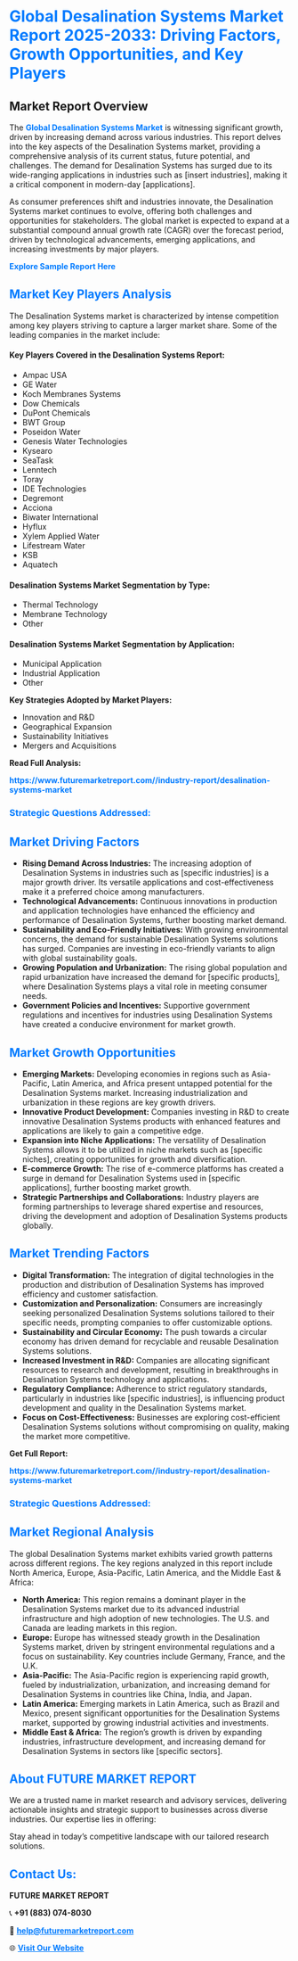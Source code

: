 <h1 style="color: #007BFF;">Global Desalination Systems Market Report 2025-2033: Driving Factors, Growth Opportunities, and Key Players</h1>

<section id="overview">
<h2>Market Report Overview</h2>
<p>The <a href="https://www.futuremarketreport.com//industry-report/desalination-systems-market" style="color: #007BFF; text-decoration: none;"><strong>Global Desalination Systems Market</strong></a> is witnessing significant growth, driven by increasing demand across various industries. This report delves into the key aspects of the Desalination Systems market, providing a comprehensive analysis of its current status, future potential, and challenges. The demand for Desalination Systems has surged due to its wide-ranging applications in industries such as [insert industries], making it a critical component in modern-day [applications].</p>
<p>As consumer preferences shift and industries innovate, the Desalination Systems market continues to evolve, offering both challenges and opportunities for stakeholders. The global market is expected to expand at a substantial compound annual growth rate (CAGR) over the forecast period, driven by technological advancements, emerging applications, and increasing investments by major players.</p>
</section>

<section id="overview">
<p><a href="https://www.futuremarketreport.com//request-sample/reportId=88921" style="color: #007BFF; text-decoration: none;"><strong>Explore Sample Report Here</strong></a></p>
</section>

<section id="key-players">
<h2 style="color: #007BFF;">Market Key Players Analysis</h2>
<p>The Desalination Systems market is characterized by intense competition among key players striving to capture a larger market share. Some of the leading companies in the market include:</p>
<h4>Key Players Covered in the Desalination Systems Report:</h4>
<ul><li>Ampac USA</li><li>GE Water</li><li>Koch Membranes Systems</li><li>Dow Chemicals</li><li>DuPont Chemicals</li><li>BWT Group</li><li>Poseidon Water</li><li>Genesis Water Technologies</li><li>Kysearo</li><li>SeaTask</li><li>Lenntech</li><li>Toray</li><li>IDE Technologies</li><li>Degremont</li><li>Acciona</li><li>Biwater International</li><li>Hyflux</li><li>Xylem Applied Water</li><li>Lifestream Water</li><li>KSB</li><li>Aquatech</li></ul>
<h4>Desalination Systems Market Segmentation by Type:</h4>
<ul><li>Thermal Technology</li><li>Membrane Technology</li><li>Other</li></ul>

<h4>Desalination Systems Market Segmentation by Application:</h4>
<ul><li>Municipal Application</li><li>Industrial Application</li><li>Other</li></ul>
<p><strong>Key Strategies Adopted by Market Players:</strong></p>
<ul>
<li>Innovation and R&D</li>
<li>Geographical Expansion</li>
<li>Sustainability Initiatives</li>
<li>Mergers and Acquisitions</li>
</ul>
</section>

<section>
<p><strong>Read Full Analysis: </strong></p><a href="https://www.futuremarketreport.com//industry-report/desalination-systems-market" style="color: #007BFF; text-decoration: none;"><strong>https://www.futuremarketreport.com//industry-report/desalination-systems-market</strong></a>
<h3 style="color: #007BFF;">Strategic Questions Addressed:</h3>
</section>

<section id="driving-factors">
<h2 style="color: #007BFF;">Market Driving Factors</h2>
<ul>
<li><strong>Rising Demand Across Industries:</strong> The increasing adoption of Desalination Systems in industries such as [specific industries] is a major growth driver. Its versatile applications and cost-effectiveness make it a preferred choice among manufacturers.</li>
<li><strong>Technological Advancements:</strong> Continuous innovations in production and application technologies have enhanced the efficiency and performance of Desalination Systems, further boosting market demand.</li>
<li><strong>Sustainability and Eco-Friendly Initiatives:</strong> With growing environmental concerns, the demand for sustainable Desalination Systems solutions has surged. Companies are investing in eco-friendly variants to align with global sustainability goals.</li>
<li><strong>Growing Population and Urbanization:</strong> The rising global population and rapid urbanization have increased the demand for [specific products], where Desalination Systems plays a vital role in meeting consumer needs.</li>
<li><strong>Government Policies and Incentives:</strong> Supportive government regulations and incentives for industries using Desalination Systems have created a conducive environment for market growth.</li>
</ul>
</section>

<section id="growth-opportunities">
<h2 style="color: #007BFF;">Market Growth Opportunities</h2>
<ul>
<li><strong>Emerging Markets:</strong> Developing economies in regions such as Asia-Pacific, Latin America, and Africa present untapped potential for the Desalination Systems market. Increasing industrialization and urbanization in these regions are key growth drivers.</li>
<li><strong>Innovative Product Development:</strong> Companies investing in R&D to create innovative Desalination Systems products with enhanced features and applications are likely to gain a competitive edge.</li>
<li><strong>Expansion into Niche Applications:</strong> The versatility of Desalination Systems allows it to be utilized in niche markets such as [specific niches], creating opportunities for growth and diversification.</li>
<li><strong>E-commerce Growth:</strong> The rise of e-commerce platforms has created a surge in demand for Desalination Systems used in [specific applications], further boosting market growth.</li>
<li><strong>Strategic Partnerships and Collaborations:</strong> Industry players are forming partnerships to leverage shared expertise and resources, driving the development and adoption of Desalination Systems products globally.</li>
</ul>
</section>

<section id="trending-factors">
<h2 style="color: #007BFF;">Market Trending Factors</h2>
<ul>
<li><strong>Digital Transformation:</strong> The integration of digital technologies in the production and distribution of Desalination Systems has improved efficiency and customer satisfaction.</li>
<li><strong>Customization and Personalization:</strong> Consumers are increasingly seeking personalized Desalination Systems solutions tailored to their specific needs, prompting companies to offer customizable options.</li>
<li><strong>Sustainability and Circular Economy:</strong> The push towards a circular economy has driven demand for recyclable and reusable Desalination Systems solutions.</li>
<li><strong>Increased Investment in R&D:</strong> Companies are allocating significant resources to research and development, resulting in breakthroughs in Desalination Systems technology and applications.</li>
<li><strong>Regulatory Compliance:</strong> Adherence to strict regulatory standards, particularly in industries like [specific industries], is influencing product development and quality in the Desalination Systems market.</li>
<li><strong>Focus on Cost-Effectiveness:</strong> Businesses are exploring cost-efficient Desalination Systems solutions without compromising on quality, making the market more competitive.</li>
</ul>
</section>

<section>
<p><strong>Get Full Report: </strong></p><a href="https://www.futuremarketreport.com//industry-report/desalination-systems-market" style="color: #007BFF; text-decoration: none;"><strong>https://www.futuremarketreport.com//industry-report/desalination-systems-market</strong></a>
<h3 style="color: #007BFF;">Strategic Questions Addressed:</h3>
</section>


<section id="regional-analysis">
<h2 style="color: #007BFF;">Market Regional Analysis</h2>
<p>The global Desalination Systems market exhibits varied growth patterns across different regions. The key regions analyzed in this report include North America, Europe, Asia-Pacific, Latin America, and the Middle East & Africa:</p>
<ul>
<li><strong>North America:</strong> This region remains a dominant player in the Desalination Systems market due to its advanced industrial infrastructure and high adoption of new technologies. The U.S. and Canada are leading markets in this region.</li>
<li><strong>Europe:</strong> Europe has witnessed steady growth in the Desalination Systems market, driven by stringent environmental regulations and a focus on sustainability. Key countries include Germany, France, and the U.K.</li>
<li><strong>Asia-Pacific:</strong> The Asia-Pacific region is experiencing rapid growth, fueled by industrialization, urbanization, and increasing demand for Desalination Systems in countries like China, India, and Japan.</li>
<li><strong>Latin America:</strong> Emerging markets in Latin America, such as Brazil and Mexico, present significant opportunities for the Desalination Systems market, supported by growing industrial activities and investments.</li>
<li><strong>Middle East & Africa:</strong> The region’s growth is driven by expanding industries, infrastructure development, and increasing demand for Desalination Systems in sectors like [specific sectors].</li>
</ul>
</section>

<footer>
<h2 style="color: #007BFF;">About FUTURE MARKET REPORT</h2>
<p>We are a trusted name in market research and advisory services, delivering actionable insights and strategic support to businesses across diverse industries. Our expertise lies in offering:</p>

<p>Stay ahead in today’s competitive landscape with our tailored research solutions.</p>

<h2 style="color: #007BFF;">Contact Us:</h2>
<p><strong>FUTURE MARKET REPORT</strong></p>
<p>📞 <strong>+91 (883) 074-8030</strong></p>
<p>📧 <strong><a href="mailto:help@futuremarketreport.com" style="color: #007BFF;">help@futuremarketreport.com</a></strong></p>
<p>🌐 <strong><a href="https://www.futuremarketreport.com/" style="color: #007BFF;">Visit Our Website</a></strong></p>
</footer>